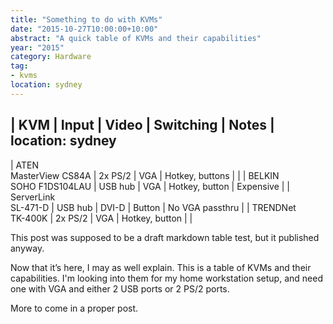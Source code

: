 ```yaml
---
title: "Something to do with KVMs"
date: "2015-10-27T10:00:00+10:00"
abstract: "A quick table of KVMs and their capabilities"
year: "2015"
category: Hardware
tag:
- kvms
location: sydney
---
```

| KVM                         | Input        | Video | Switching        | Notes           |
location: sydney
---
| ATEN<br />MasterView CS84A  | 2x PS/2      | VGA   | Hotkey, buttons  |                 |
| BELKIN<br />SOHO F1DS104LAU | USB hub      | VGA   | Hotkey, button   | Expensive       |
| ServerLink<br />SL-471-D    | USB hub      | DVI-D | Button           | No VGA passthru |
| TRENDNet<br />TK-400K       | 2x PS/2      | VGA   | Hotkey, button   |                 |

This post was supposed to be a draft markdown table test, but it published anyway.

Now that it’s here, I may as well explain. This is a table of KVMs and their capabilities. I'm looking into them for my home workstation setup, and need one with VGA and either 2 USB ports or 2 PS/2 ports.

More to come in a proper post.
